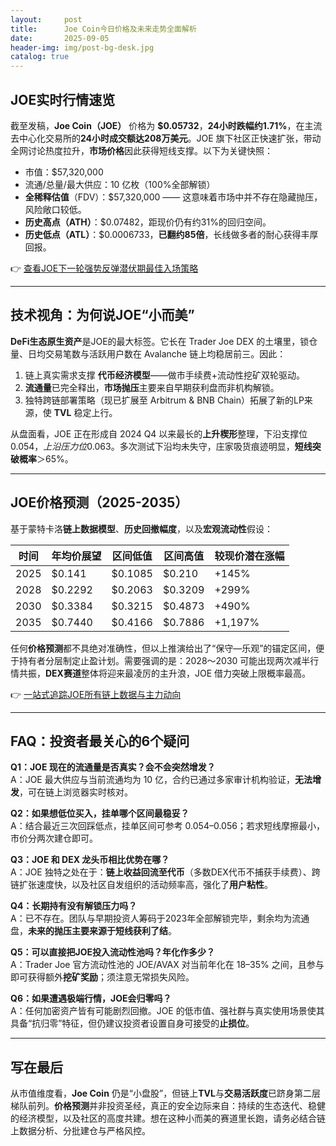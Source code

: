 ```yaml
---
layout:     post
title:      Joe Coin今日价格及未来走势全面解析
date:       2025-09-05
header-img: img/post-bg-desk.jpg
catalog: true
---
```


## JOE实时行情速览  
截至发稿，**Joe Coin（JOE）** 价格为 **$0.05732**，**24小时跌幅约1.71%**，在主流去中心化交易所的**24小时成交额达208万美元**。JOE 旗下社区正快速扩张，带动全网讨论热度拉升，**市场价格**因此获得短线支撑。以下为关键快照：

- 市值：$57,320,000  
- 流通/总量/最大供应：10 亿枚（100%全部解锁）  
- **全稀释估值**（FDV）：$57,320,000 —— 这意味着市场中并不存在隐藏抛压，风险敞口较低。  
- **历史高点（ATH）**：$0.07482，距现价仍有约31%的回归空间。  
- **历史低点（ATL）**：$0.0006733，**已翻约85倍**，长线做多者的耐心获得丰厚回报。  

👉 [查看JOE下一轮强势反弹潜伏期最佳入场策略](https://okxdog.com/)

---

## 技术视角：为何说JOE“小而美”

**DeFi生态原生资产**是JOE的最大标签。它长在 Trader Joe DEX 的土壤里，锁仓量、日均交易笔数与活跃用户数在 Avalanche 链上均稳居前三。因此：

1. 链上真实需求支撑 **代币经济模型**——做市手续费+流动性挖矿双轮驱动。  
2. **流通量**已完全释出，**市场抛压**主要来自早期获利盘而非机构解锁。  
3. 独特跨链部署策略（现已扩展至 Arbitrum & BNB Chain）拓展了新的LP来源，使 **TVL** 稳定上行。  

从盘面看，JOE 正在形成自 2024 Q4 以来最长的**上升楔形**整理，下沿支撑位$0.054，上沿压力位$0.063。多次测试下沿均未失守，庄家吸货痕迹明显，**短线突破概率**＞65%。

---

## JOE价格预测（2025-2035）

基于蒙特卡洛**链上数据模型**、**历史回撤幅度**，以及**宏观流动性**假设：

| 时间 | 年均价展望 | 区间低值 | 区间高值 | 较现价潜在涨幅 |
|------|-------------|----------|----------|----------------|
| 2025 | $0.141      | $0.1085  | $0.210   | +145%          |
| 2028 | $0.2292     | $0.2063  | $0.3209  | +299%          |
| 2030 | $0.3384     | $0.3215  | $0.4873  | +490%          |
| 2035 | $0.7440     | $0.4166  | $0.7886  | +1,197%        |

任何**价格预测**都不具绝对准确性，但以上推演给出了“保守—乐观”的锚定区间，便于持有者分层制定止盈计划。需要强调的是：2028～2030 可能出现两次减半行情共振，**DEX赛道**整体将迎来最凌厉的主升浪，JOE 借力突破上限概率最高。

👉 [一站式追踪JOE所有链上数据与主力动向](https://okxdog.com/)

---

## FAQ：投资者最关心的6个疑问

**Q1：JOE 现在的流通量是否真实？会不会突然增发？**  
A：JOE 最大供应与当前流通均为 10 亿，合约已通过多家审计机构验证，**无法增发**，可在链上浏览器实时核对。

**Q2：如果想低位买入，挂单哪个区间最稳妥？**  
A：结合最近三次回踩低点，挂单区间可参考 $0.054–$0.056；若求短线摩擦最小，市价分两次建仓即可。

**Q3：JOE 和 DEX 龙头币相比优势在哪？**  
A：JOE 独特之处在于：**链上收益回流至代币**（多数DEX代币不捕获手续费）、跨链扩张速度快，以及社区自发组织的活动频率高，强化了**用户粘性**。

**Q4：长期持有没有解锁压力吗？**  
A：已不存在。团队与早期投资人筹码于2023年全部解锁完毕，剩余均为流通盘，**未来的抛压主要来源于短线获利了结**。

**Q5：可以直接把JOE投入流动性池吗？年化作多少？**  
A：Trader Joe 官方流动性池的 JOE/AVAX 对当前年化在 18–35% 之间，且参与即可获得额外**挖矿奖励**；须注意无常损失风险。

**Q6：如果遭遇极端行情，JOE会归零吗？**  
A：任何加密资产皆有可能剧烈回撤。JOE 的低市值、强社群与真实使用场景使其具备“抗归零”特征，但仍建议投资者设置自身可接受的**止损位**。

---

## 写在最后

从市值维度看，**Joe Coin** 仍是“小盘股”，但链上**TVL**与**交易活跃度**已跻身第二层梯队前列。**价格预测**并非投资圣经，真正的安全边际来自：持续的生态迭代、稳健的经济模型，以及社区的高度共建。想在这种小而美的赛道里长跑，请务必结合链上数据分析、分批建仓与严格风控。